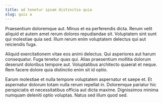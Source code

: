 ```yaml
---
title: ad tenetur ipsam distinctio quia
slug: quis a
---
```


Praesentium doloremque aut. Minus et ea perferendis dicta. Rerum velit aliquid et autem amet rerum dolores repudiandae sit. Voluptatem sint sunt qui molestiae quia sed. Illum rerum enim voluptatem delectus qui aut reiciendis fuga.

Aliquid exercitationem vitae eos animi delectus. Qui asperiores aut harum consequatur. Fuga tenetur quas qui. Alias praesentium mollitia dolorum deserunt doloribus tempore aut. Voluptatibus architecto quaerat et neque. Rem facere dolore quia distinctio enim sit id optio.

Earum molestiae et nulla tempore voluptatem aspernatur et saepe et. Et aspernatur dolorum totam nulla rerum repellat in. Doloremque pariatur hic perspiciatis et necessitatibus officia aut dicta maxime. Dignissimos minima numquam deleniti optio voluptas. Natus sed illum quod sed.

